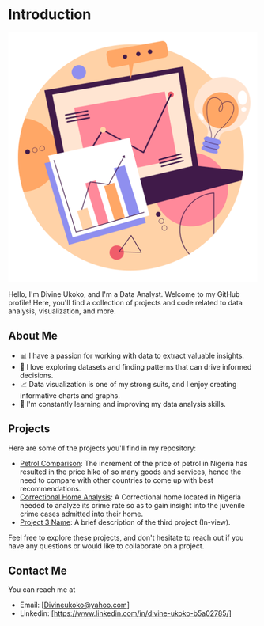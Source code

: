 # Introduction
![](data-analysis.png)

Hello, I'm Divine Ukoko, and I'm a Data Analyst. Welcome to my GitHub profile! Here, you'll find a collection of projects and code related to data analysis, visualization, and more.

## About Me

- 📊 I have a passion for working with data to extract valuable insights.
- 🧮 I love exploring datasets and finding patterns that can drive informed decisions.
- 📈 Data visualization is one of my strong suits, and I enjoy creating informative charts and graphs.
- 🧠 I'm constantly learning and improving my data analysis skills.

## Projects

Here are some of the projects you'll find in my repository:

- [Petrol Comparison](https://github.com/UkokoD/Petrol_Comparison/blob/main/README.md): The increment of the price of petrol in Nigeria has resulted in the price hike of so many goods and services, hence the need to compare with other countries to come up with best recommendations.
- [Correctional Home Analysis](https://github.com/UkokoD/Correctional-Home-Analysis/edit/main/README.md): A Correctional home located in Nigeria needed to analyze its crime rate so as to gain insight into the juvenile crime cases admitted into their home.
- [Project 3 Name](link_to_project_3): A brief description of the third project (In-view).

Feel free to explore these projects, and don't hesitate to reach out if you have any questions or would like to collaborate on a project.

## Contact Me

You can reach me at
- Email: [Divineukoko@yahoo.com]
- Linkedin: [https://www.linkedin.com/in/divine-ukoko-b5a02785/]


